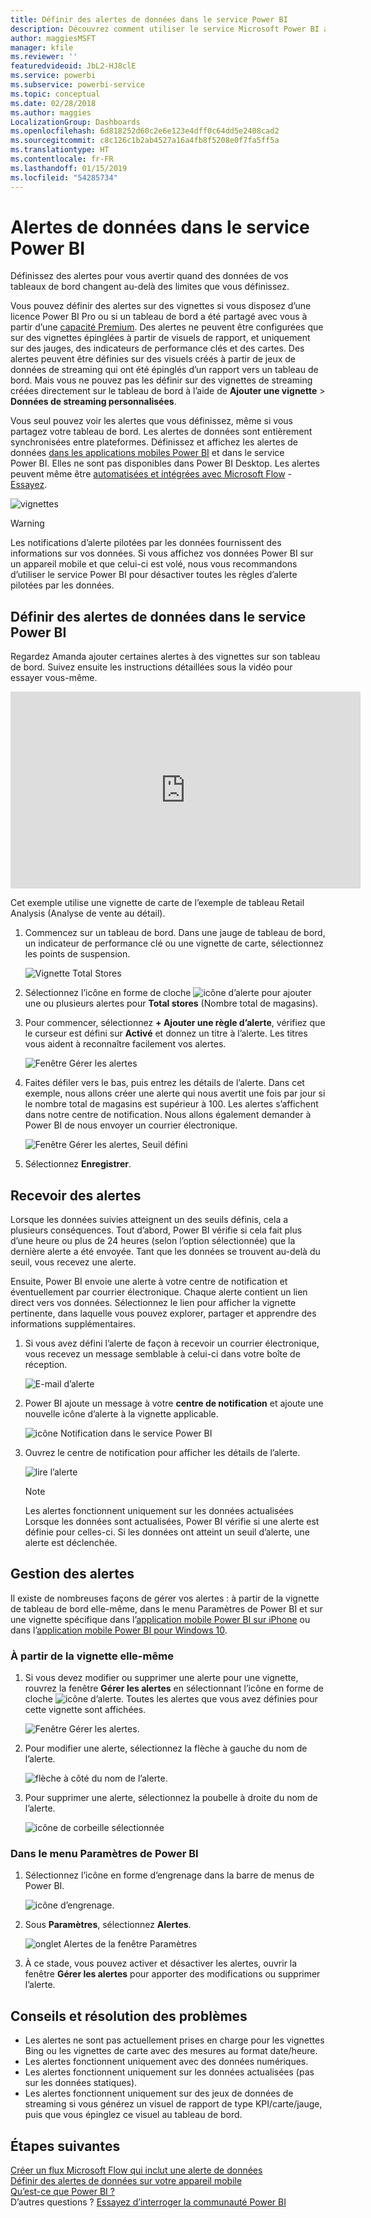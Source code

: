 ```yaml
---
title: Définir des alertes de données dans le service Power BI
description: Découvrez comment utiliser le service Microsoft Power BI afin de définir des alertes pour vous avertir quand des données de vos tableaux de bord changent au-delà des limites que vous définissez.
author: maggiesMSFT
manager: kfile
ms.reviewer: ''
featuredvideoid: JbL2-HJ8clE
ms.service: powerbi
ms.subservice: powerbi-service
ms.topic: conceptual
ms.date: 02/28/2018
ms.author: maggies
LocalizationGroup: Dashboards
ms.openlocfilehash: 6d818252d60c2e6e123e4dff0c64dd5e2408cad2
ms.sourcegitcommit: c8c126c1b2ab4527a16a4fb8f5208e0f7fa5ff5a
ms.translationtype: HT
ms.contentlocale: fr-FR
ms.lasthandoff: 01/15/2019
ms.locfileid: "54285734"
---
```

# <a name="data-alerts-in-power-bi-service"></a>Alertes de données dans le service Power BI
Définissez des alertes pour vous avertir quand des données de vos tableaux de bord changent au-delà des limites que vous définissez. 

Vous pouvez définir des alertes sur des vignettes si vous disposez d’une licence Power BI Pro ou si un tableau de bord a été partagé avec vous à partir d’une [capacité Premium](service-premium.md). Des alertes ne peuvent être configurées que sur des vignettes épinglées à partir de visuels de rapport, et uniquement sur des jauges, des indicateurs de performance clés et des cartes. Des alertes peuvent être définies sur des visuels créés à partir de jeux de données de streaming qui ont été épinglés d’un rapport vers un tableau de bord. Mais vous ne pouvez pas les définir sur des vignettes de streaming créées directement sur le tableau de bord à l’aide de **Ajouter une vignette** > **Données de streaming personnalisées**. 

Vous seul pouvez voir les alertes que vous définissez, même si vous partagez votre tableau de bord. Les alertes de données sont entièrement synchronisées entre plateformes. Définissez et affichez les alertes de données [dans les applications mobiles Power BI](consumer/mobile/mobile-set-data-alerts-in-the-mobile-apps.md) et dans le service Power BI. Elles ne sont pas disponibles dans Power BI Desktop. Les alertes peuvent même être [automatisées et intégrées avec Microsoft Flow](https://flow.microsoft.com) - [Essayez](service-flow-integration.md).

![vignettes](media/service-set-data-alerts/powerbi-alert-types-new.png)

> [!WARNING]
> Les notifications d’alerte pilotées par les données fournissent des informations sur vos données. Si vous affichez vos données Power BI sur un appareil mobile et que celui-ci est volé, nous vous recommandons d’utiliser le service Power BI pour désactiver toutes les règles d’alerte pilotées par les données.
> 
> 

## <a name="set-data-alerts-in-power-bi-service"></a>Définir des alertes de données dans le service Power BI
Regardez Amanda ajouter certaines alertes à des vignettes sur son tableau de bord. Suivez ensuite les instructions détaillées sous la vidéo pour essayer vous-même.

<iframe width="560" height="315" src="https://www.youtube.com/embed/JbL2-HJ8clE" frameborder="0" allowfullscreen></iframe>

Cet exemple utilise une vignette de carte de l’exemple de tableau Retail Analysis (Analyse de vente au détail).

1. Commencez sur un tableau de bord. Dans une jauge de tableau de bord, un indicateur de performance clé ou une vignette de carte, sélectionnez les points de suspension.
   
   ![Vignette Total Stores](media/service-set-data-alerts/powerbi-card.png)
2. Sélectionnez l’icône en forme de cloche ![icône d’alerte](media/service-set-data-alerts/power-bi-bell-icon.png) pour ajouter une ou plusieurs alertes pour **Total stores** (Nombre total de magasins).
   
1. Pour commencer, sélectionnez **+ Ajouter une règle d’alerte**, vérifiez que le curseur est défini sur **Activé** et donnez un titre à l’alerte. Les titres vous aident à reconnaître facilement vos alertes.
   
   ![Fenêtre Gérer les alertes](media/service-set-data-alerts/powerbi-alert-title.png)
4. Faites défiler vers le bas, puis entrez les détails de l’alerte.  Dans cet exemple, nous allons créer une alerte qui nous avertit une fois par jour si le nombre total de magasins est supérieur à 100. Les alertes s’affichent dans notre centre de notification. Nous allons également demander à Power BI de nous envoyer un courrier électronique.
   
   ![Fenêtre Gérer les alertes, Seuil défini](media/service-set-data-alerts/power-bi-set-alert-details.png)
5. Sélectionnez **Enregistrer**.

## <a name="receiving-alerts"></a>Recevoir des alertes
Lorsque les données suivies atteignent un des seuils définis, cela a plusieurs conséquences. Tout d’abord, Power BI vérifie si cela fait plus d’une heure ou plus de 24 heures (selon l’option sélectionnée) que la dernière alerte a été envoyée. Tant que les données se trouvent au-delà du seuil, vous recevez une alerte.

Ensuite, Power BI envoie une alerte à votre centre de notification et éventuellement par courrier électronique. Chaque alerte contient un lien direct vers vos données. Sélectionnez le lien pour afficher la vignette pertinente, dans laquelle vous pouvez explorer, partager et apprendre des informations supplémentaires.  

1. Si vous avez défini l’alerte de façon à recevoir un courrier électronique, vous recevez un message semblable à celui-ci dans votre boîte de réception.
   
   ![E-mail d’alerte](media/service-set-data-alerts/powerbi-alerts-email.png)
2. Power BI ajoute un message à votre **centre de notification** et ajoute une nouvelle icône d’alerte à la vignette applicable.
   
   ![icône Notification dans le service Power BI](media/service-set-data-alerts/powerbi-alert-notifications.png)
3. Ouvrez le centre de notification pour afficher les détails de l’alerte.
   
    ![lire l’alerte](media/service-set-data-alerts/powerbi-alert-notification.png)
   
   > [!NOTE]
   > Les alertes fonctionnent uniquement sur les données actualisées Lorsque les données sont actualisées, Power BI vérifie si une alerte est définie pour celles-ci. Si les données ont atteint un seuil d’alerte, une alerte est déclenchée.
   > 
   > 

## <a name="managing-alerts"></a>Gestion des alertes
Il existe de nombreuses façons de gérer vos alertes : à partir de la vignette de tableau de bord elle-même, dans le menu Paramètres de Power BI et sur une vignette spécifique dans l’[application mobile Power BI sur iPhone](consumer/mobile/mobile-set-data-alerts-in-the-mobile-apps.md) ou dans l’[application mobile Power BI pour Windows 10](consumer/mobile/mobile-set-data-alerts-in-the-mobile-apps.md).

### <a name="from-the-tile-itself"></a>À partir de la vignette elle-même
1. Si vous devez modifier ou supprimer une alerte pour une vignette, rouvrez la fenêtre **Gérer les alertes** en sélectionnant l’icône en forme de cloche ![icône d’alerte](media/service-set-data-alerts/power-bi-bell-icon.png). Toutes les alertes que vous avez définies pour cette vignette sont affichées.
   
    ![Fenêtre Gérer les alertes](media/service-set-data-alerts/powerbi-see-alerts.png).
2. Pour modifier une alerte, sélectionnez la flèche à gauche du nom de l’alerte.
   
    ![flèche à côté du nom de l’alerte](media/service-set-data-alerts/powerbi-see-alerts-arrow.png).
3. Pour supprimer une alerte, sélectionnez la poubelle à droite du nom de l’alerte.
   
      ![icône de corbeille sélectionnée](media/service-set-data-alerts/powerbi-see-alerts-delete.png)

### <a name="from-the-power-bi-settings-menu"></a>Dans le menu Paramètres de Power BI
1. Sélectionnez l’icône en forme d’engrenage dans la barre de menus de Power BI.
   
    ![icône d’engrenage](media/service-set-data-alerts/powerbi-gear-icon.png).
2. Sous **Paramètres**, sélectionnez **Alertes**.
   
    ![onglet Alertes de la fenêtre Paramètres](media/service-set-data-alerts/powerbi-alert-settings.png)
3. À ce stade, vous pouvez activer et désactiver les alertes, ouvrir la fenêtre **Gérer les alertes** pour apporter des modifications ou supprimer l’alerte.

## <a name="tips-and-troubleshooting"></a>Conseils et résolution des problèmes
* Les alertes ne sont pas actuellement prises en charge pour les vignettes Bing ou les vignettes de carte avec des mesures au format date/heure.
* Les alertes fonctionnent uniquement avec des données numériques.
* Les alertes fonctionnent uniquement sur les données actualisées (pas sur les données statiques).
* Les alertes fonctionnent uniquement sur des jeux de données de streaming si vous générez un visuel de rapport de type KPI/carte/jauge, puis que vous épinglez ce visuel au tableau de bord.

## <a name="next-steps"></a>Étapes suivantes
[Créer un flux Microsoft Flow qui inclut une alerte de données](service-flow-integration.md)    
[Définir des alertes de données sur votre appareil mobile](consumer/mobile/mobile-set-data-alerts-in-the-mobile-apps.md)    
[Qu’est-ce que Power BI ?](power-bi-overview.md)    
D’autres questions ? [Essayez d’interroger la communauté Power BI](http://community.powerbi.com/)

